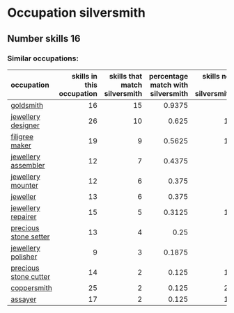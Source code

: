 # Occupation silversmith
## Number skills 16
### Similar occupations:
| occupation                                        |   skills in this occupation |   skills that match silversmith |   percentage match with silversmith |   skills not in silversmith |
|:--------------------------------------------------|----------------------------:|--------------------------------:|------------------------------------:|----------------------------:|
| [goldsmith](goldsmith.md)                         |                          16 |                              15 |                              0.9375 |                           1 |
| [jewellery designer](jewellery_designer.md)       |                          26 |                              10 |                              0.625  |                          16 |
| [filigree maker](filigree_maker.md)               |                          19 |                               9 |                              0.5625 |                          10 |
| [jewellery assembler](jewellery_assembler.md)     |                          12 |                               7 |                              0.4375 |                           5 |
| [jewellery mounter](jewellery_mounter.md)         |                          12 |                               6 |                              0.375  |                           6 |
| [jeweller](jeweller.md)                           |                          13 |                               6 |                              0.375  |                           7 |
| [jewellery repairer](jewellery_repairer.md)       |                          15 |                               5 |                              0.3125 |                          10 |
| [precious stone setter](precious_stone_setter.md) |                          13 |                               4 |                              0.25   |                           9 |
| [jewellery polisher](jewellery_polisher.md)       |                           9 |                               3 |                              0.1875 |                           6 |
| [precious stone cutter](precious_stone_cutter.md) |                          14 |                               2 |                              0.125  |                          12 |
| [coppersmith](coppersmith.md)                     |                          25 |                               2 |                              0.125  |                          23 |
| [assayer](assayer.md)                             |                          17 |                               2 |                              0.125  |                          15 |
